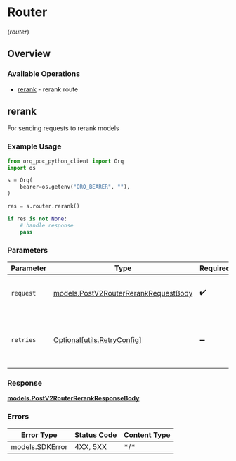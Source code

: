 # Router
(*router*)

## Overview

### Available Operations

* [rerank](#rerank) - rerank route

## rerank

For sending requests to rerank models

### Example Usage

```python
from orq_poc_python_client import Orq
import os

s = Orq(
    bearer=os.getenv("ORQ_BEARER", ""),
)

res = s.router.rerank()

if res is not None:
    # handle response
    pass

```

### Parameters

| Parameter                                                                             | Type                                                                                  | Required                                                                              | Description                                                                           |
| ------------------------------------------------------------------------------------- | ------------------------------------------------------------------------------------- | ------------------------------------------------------------------------------------- | ------------------------------------------------------------------------------------- |
| `request`                                                                             | [models.PostV2RouterRerankRequestBody](../../models/postv2routerrerankrequestbody.md) | :heavy_check_mark:                                                                    | The request object to use for the request.                                            |
| `retries`                                                                             | [Optional[utils.RetryConfig]](../../models/utils/retryconfig.md)                      | :heavy_minus_sign:                                                                    | Configuration to override the default retry behavior of the client.                   |

### Response

**[models.PostV2RouterRerankResponseBody](../../models/postv2routerrerankresponsebody.md)**

### Errors

| Error Type      | Status Code     | Content Type    |
| --------------- | --------------- | --------------- |
| models.SDKError | 4XX, 5XX        | \*/\*           |
